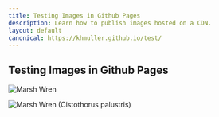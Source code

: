 ```yaml
---
title: Testing Images in Github Pages
description: Learn how to publish images hosted on a CDN.
layout: default
canonical: https://khmuller.github.io/test/
---
```


## Testing Images in Github Pages

![Marsh Wren](https://simaecnet.imgix.net/photos/khm-20250518-1120-9345.jpg?w=1800&amp;h=1200&amp;fit=crop&amp;auto=format,compress&amp;crop=focalpoint&amp;fp-x=0.4&amp;fp-y=0.4)

<img src="https://simaecnet.imgix.net/photos/khm-20250518-1120-9345.jpg?w=1800&amp;h=1200&amp;fit=crop&amp;auto=format,compress&amp;crop=focalpoint&amp;fp-x=0.4&amp;fp-y=0.4" alt="Marsh Wren (Cistothorus palustris)">
